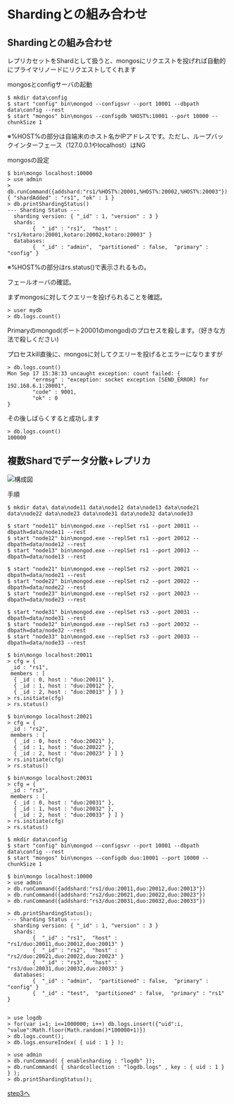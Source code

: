 Shardingとの組み合わせ
=================

Shardingとの組み合わせ
-----------------

レプリカセットをShardとして扱うと、mongosにリクエストを投げれば自動的にプライマリノードにリクエストしてくれます

mongosとconfigサーバの起動

```
$ mkdir data\config
$ start "config" bin\mongod --configsvr --port 10001 --dbpath data\config --rest
$ start "mongos" bin\mongos --configdb %HOST%:10001 --port 10000 --chunkSize 1
```

※%HOST%の部分は自端末のホスト名かIPアドレスです。ただし、ループバックインターフェース（127.0.0.1やlocalhost）はNG

mongosの設定

```
$ bin\mongo localhost:10000
> use admin
> db.runCommand({addshard:"rs1/%HOST%:20001,%HOST%:20002,%HOST%:20003"})
{ "shardAdded" : "rs1", "ok" : 1 } 
> db.printShardingStatus()
--- Sharding Status ---
  sharding version: { "_id" : 1, "version" : 3 }
  shards:
        {  "_id" : "rs1",  "host" : "rs1/kotaro:20001,kotaro:20002,kotaro:20003" }
  databases:
        {  "_id" : "admin",  "partitioned" : false,  "primary" : "config" }
```

※%HOST%の部分はrs.status()で表示されるもの。

フェールオーバの確認。

まずmongosに対してクエリーを投げられることを確認。

```
> user mydb
> db.logs.count()
```

Primaryのmongod(ポート20001のmongod)のプロセスを殺します。（好きな方法で殺しください)

プロセスkill直後に、mongosに対してクエリーを投げるとエラーになりますが

```
> db.logs.count()
Mon Sep 17 15:38:33 uncaught exception: count failed: {
        "errmsg" : "exception: socket exception [SEND_ERROR] for 192.168.6.1:20001",
        "code" : 9001,
        "ok" : 0
}
```

その後しばらくすると成功します

```
> db.logs.count()
100000
```

複数Shardでデータ分散+レプリカ
-----------------

![構成図](https://cacoo.com/diagrams/kyoRpiZSDLv6f2lQ-EBC21.png)

手順
```
$ mkdir data\ data\node11 data\node12 data\node13 data\node21 data\node22 data\node23 data\node31 data\node32 data\node33

$ start "node11" bin\mongod.exe --replSet rs1 --port 20011 --dbpath=data/node11 --rest
$ start "node12" bin\mongod.exe --replSet rs1 --port 20012 --dbpath=data/node12 --rest
$ start "node13" bin\mongod.exe --replSet rs1 --port 20013 --dbpath=data/node13 --rest

$ start "node21" bin\mongod.exe --replSet rs2 --port 20021 --dbpath=data/node21 --rest
$ start "node22" bin\mongod.exe --replSet rs2 --port 20022 --dbpath=data/node22 --rest
$ start "node23" bin\mongod.exe --replSet rs2 --port 20023 --dbpath=data/node23 --rest

$ start "node31" bin\mongod.exe --replSet rs3 --port 20031 --dbpath=data/node31 --rest
$ start "node32" bin\mongod.exe --replSet rs3 --port 20032 --dbpath=data/node32 --rest
$ start "node33" bin\mongod.exe --replSet rs3 --port 20033 --dbpath=data/node33 --rest

$ bin\mongo localhost:20011
> cfg = {
 _id : "rs1", 
 members : [ 
  { _id : 0, host : "duo:20011" }, 
  { _id : 1, host : "duo:20012" }, 
  { _id : 2, host : "duo:20013" } ] } 
> rs.initiate(cfg)
> rs.status()

$ bin\mongo localhost:20021
> cfg = {
 _id : "rs2", 
 members : [ 
  { _id : 0, host : "duo:20021" }, 
  { _id : 1, host : "duo:20022" }, 
  { _id : 2, host : "duo:20023" } ] } 
> rs.initiate(cfg)
> rs.status()

$ bin\mongo localhost:20031
> cfg = {
 _id : "rs3", 
 members : [ 
  { _id : 0, host : "duo:20031" }, 
  { _id : 1, host : "duo:20032" }, 
  { _id : 2, host : "duo:20033" } ] } 
> rs.initiate(cfg)
> rs.status()

$ mkdir data\config
$ start "config" bin\mongod --configsvr --port 10001 --dbpath data\config --rest
$ start "mongos" bin\mongos --configdb duo:10001 --port 10000 --chunkSize 1

$ bin\mongo localhost:10000
> use admin
> db.runCommand({addshard:"rs1/duo:20011,duo:20012,duo:20013"})
> db.runCommand({addshard:"rs2/duo:20021,duo:20022,duo:20023"})
> db.runCommand({addshard:"rs3/duo:20031,duo:20032,duo:20033"})

> db.printShardingStatus();
--- Sharding Status ---
  sharding version: { "_id" : 1, "version" : 3 }
  shards:
        {  "_id" : "rs1",  "host" : "rs1/duo:20011,duo:20012,duo:20013" }
        {  "_id" : "rs2",  "host" : "rs2/duo:20021,duo:20022,duo:20023" }
        {  "_id" : "rs3",  "host" : "rs3/duo:20031,duo:20032,duo:20033" }
  databases:
        {  "_id" : "admin",  "partitioned" : false,  "primary" : "config" }
        {  "_id" : "test",  "partitioned" : false,  "primary" : "rs1" }


> use logdb
> for(var i=1; i<=1000000; i++) db.logs.insert({"uid":i, "value":Math.floor(Math.random()*100000+1)})
> db.logs.count();
> db.logs.ensureIndex( { uid : 1 } );  

> use admin
> db.runCommand( { enablesharding : "logdb" });  
> db.runCommand( { shardcollection : "logdb.logs" , key : { uid : 1 } } );
> db.printShardingStatus();

```

[step3へ](https://github.com/syokenz/marunouchi-mongodb/tree/master/20120926/fetarodc/step3)

